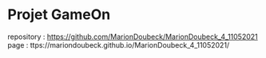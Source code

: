 # Projet GameOn
repository : https://github.com/MarionDoubeck/MarionDoubeck_4_11052021 
page : ttps://mariondoubeck.github.io/MarionDoubeck_4_11052021/ 